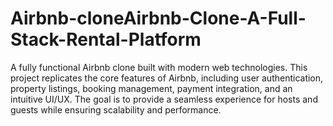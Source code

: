 # Airbnb-cloneAirbnb-Clone-A-Full-Stack-Rental-Platform
A fully functional Airbnb clone built with modern web technologies. This project replicates the core features of Airbnb, including user authentication, property listings, booking management, payment integration, and an intuitive UI/UX. The goal is to provide a seamless experience for hosts and guests while ensuring scalability and performance.
